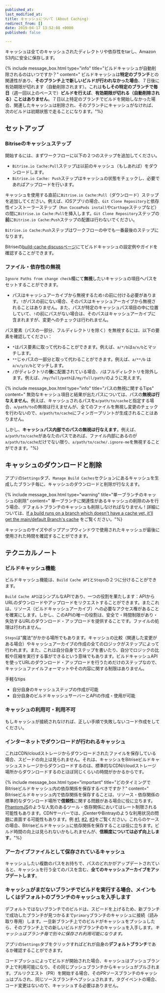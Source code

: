 ```yaml
---
published_at:
last_modified_at:
title: キャッシュについて (About Caching)
redirect_from: []
date: 2019-04-17 13:52:08 +0000
published: false

---
```

キャッシュは全てのキャッシュされたディレクトリや依存性をtarし、Amazon S3内に安全に保存します。

{% include message_box.html type="info" title="ビルドキャッシュが自動削除されるのはいつですか？" content=" ビルドキャッシュは**特定のブランチ**との関連性があり、**そのブランチ上で新しいビルドが行われなかった場合**、７日後に有効期限が切れます（自動削除されます）。これは**もしその特定のブランチで毎日**（週一回以上のペースで）**ビルドを行えば**、**有効期限が切れる（自動削除される）ことはありません**。７日以上特定のブランチでビルドを開始しなかった場合、関連したキャッシュは削除され、そのブランチにキャッシュがなければ、次のビルドは初期状態で走ることになります。"%}

## セットアップ

### Bitriseのキャッシュステップ

開始するには、まずワークフローに以下の２つのステップを追加してください。

* `Bitrise.io Cache:Pull`ステップは以前のキャッシュ（もしあれば）をダウンロードします。
* `Bitrise.io Cache: Push`ステップはキャッシュの状態をチェックし、必要であればアップロードを行います。

キャッシュを使用する直前に`Bitrise.io Cache:Pull`（ダウンロード）ステップを追加してください。例えば、iOSアプリの場合、`Git Clone Repository`と依存性インストーラーステップ（`Run CocoaPods install`や`Carthage`ステップなど）の間に`Bitrise.io Cache:Pull`を挿入します。`Git Clone Repository`ステップの**前**に`Bitrise.io Cache:Push`ステップの配置は行わないでください。

`Bitrise.io Cache:Push`ステップはワークフローの中でも一番最後のステップになります。

Bitriseの[build-cache discussページ](https://discuss.bitrise.io/tags/build-cache)にてビルドキャッシュの設定例やガイドを確認することができます。

### ファイル・依存性の無視

`Ignore Paths from change check`欄にて**無視**したいキャッシュの項目へパスをセットすることができます。

* パスはキャッシュアーカイブから無視するため`!`の前に付ける必要があります。`!`がパスの前にない場合、そのパスはキャッシュアーカイブから無視されることはありません。また、パスが特定のキャッシュパス項目の中に位置していて、`!`の前にパスがない場合は、そのパスはキャッシュアーカイブに含まれますが、変更へのチェックは行われません。

パス要素（パスの一部分、フルディレクトリを除く）を無視するには、以下の要素を確認してください：

* `*`はパス要素に取って代わることができます。例えば、`a/*/b`は`a/x/b`とマッチします。
* `**`じゃパスの一部分と取って代わることができます。例えば、`a/**/b` は`a/x/y/z/b`とマッチします。
* `/`がディレクトリの**後**に配置されている場合、`/`はフルディレクトリを除外します。例えば、`/my/full/path`は`/my/full/path/`のように見えます。

{% include message_box.html type="info" title="パスの無視に関するTips" content=" 無効なキャッシュ項目と結果が出たパスについては、パスの**無視は行なえません**。例えば、キャッシュされるパスを`a/path/to/cache`と指定する場合、`a/path/to`の無視は行えませんが、全てのファイルを無視し変更のチェックを行わないので、`a/path/to/cache`にフィンガープリントが生成されることはありません。

しかし、**キャッシュパス内部でのパスの無視は行なえます**。例えば、`a/path/to/cache`があなたのパスであれば、ファイル内部にあるのが`a/path/to/cache`だけでない限り、`a/path/to/cache/.ignore-me`を無視することができます。"%}

## キャッシュのダウンロードと削除

アプリの`Settings`タブ、`Manage Build Caches`セクションにあるキャッシュを生成したブランチ毎に、キャッシュのダウンロードと削除が行なえます。

{% include message_box.html type="warning" title="単一ブランチのキャッシュの削除" content=" 単一ブランチに関連性があるキャッシュの削除のみを行う場合、デフォルトブランチのキャッシュも削除しなければなりません！詳細については、[If a build runs on a branch which doesn't have a cache yet, it'll get the main/default Branch's cache](#if-a-build-runs-on-a-branch-which-doesnt-have-a-cache-yet-itll-get-the-maindefault-branchs-cache) をご覧ください。"%}

キャッシュのサイズやポップアップウィンドウで使用されたキャッシュが最後に使用された時間を確認することができます。

## テクニカルノート

### ビルドキャッシュ機能

ビルドキャッシュ機能は、`Build Cache API`と`Steps`の２つに分けることができます。

`Build Cache API`はシンプルなAPIであり、一つの役割を果たします：APIからURLのダウンロードやアップロードをリクエストすることができます。またこれは、リソース（ビルドキャッシュアーカイブ）への必要なアクセス権があることを確実にします。しかし、このAPIの唯一の役割は、安全で・時間制限があり・失効するURLのダウンロード・アップロードを提供することです。ファイルの処理は行われません。

`Steps`は”魔法”がかかる場所でもあります。キャッシュの比較（関連した変更がある場合）やキャッシュアーカイブの作成の全てのロジックがステップによって行われます。また、これは自分自身でステップを書いたり、自分でロジックの比較や圧縮を実行する事ができるという意味でもあります。ビルドキャッシュAPIを使ってURLのダウンロード・アップロードを行うためだけのステップなので、キャッシュファイルフォーマットやその内容に関する制限はありません。

手軽なtips

* 自分自身のキャッシュステップの作成が可能
* 自分自身のビルドキャッシュサーバーとAPIの作成・使用が可能

### キャッシュの利用可・利用不可

もしキャッシュが接続されなければ、正しい手順で失敗しないコード作成をしてください。

### インターネットでダウンロードが行われるキャッシュ

これはCDN/cloudストレージからダウンロードされたファイルを保存している場合、スピードの向上は見られません。それは、キャッシュをBitriseビルドキャッシュストレージからダウンロードするのは、標準的なCDN/cloudストレージ場所からダウンロードするのとほぼ同じくらいの時間がかかるからです。

{% include message_box.html type="important" title="どのタイミングでBitriseビルドキャッシュ内の依存関係を保存するべきですか？" content=" Bitriseビルドキャッシュ内で依存関係を保存することは、リソース・依存関係の標準的なダウンロード場所で**信頼性**に関する問題がある場合に役に立ちます。[PhantomJS](https://github.com/Medium/phantomjs/issues/501)のような人気のあるツール・依存関係においてはレート制限される可能性もあります。CDNサーバーでは、jCenterやBintrayのような利用状況の問題に直面する可能性もあります。例 [#1](http://status.bitrise.io/incidents/gcx1qn5lj7yt), [#2](http://status.bitrise.io/incidents/3ztgwxvwq7rm), [#3](http://status.bitrise.io/incidents/dqpby9m1n274)をご覧ください。これらのケースの場合、Bitriseビルドキャッシュに依存関係を保存することは役に立ちます。ビルド時間の向上は見られないかもしれませんが、**信頼度については必ず向上します**。"%}

### アーカイブファイルとして保存されているキャッシュ

キャッシュしたい複数のパスをお持ちで、パスのどれかがアップデートされていると、キャッシュを行う全てのパスを含む、**全てのキャッシュアーカイブをアップデートします**。

### キャッシュがまだないブランチでビルドを実行する場合、メインもしくはデフォルトのブランチのキャッシュを入手します

デフォルトではないブランチでのビルドは、スピードを上げるため、新ブランチで成功したブランチが見つかるまで`primary`ブランチのキャッシュに接続（読み取り専用）します。一旦新ブランチ上でのビルドがキャッシュをプッシュしたら、そのブランチ上での新しいビルドがブランチのキャッシュを入手します。_キャッシュはブランチ毎で別々に保存され利用可能になります。_

アプリの`Settings`タブをクリックすればどれが自身の**デフォルトブランチ**であるか確認することができます。

コードプッシュによってビルドが開始された場合、キャッシュはプッシュブランチ上で利用可能になり、その同じプッシュブランチからキャッシュがプルされます。プルリクエスト（PR）を開始する場合、そのPRソースブランチのキャッシュはプルされ、同じソースブランチへプッシュされます。タグイベントの場合、コード変更はないので、キャッシュする必要はありません。